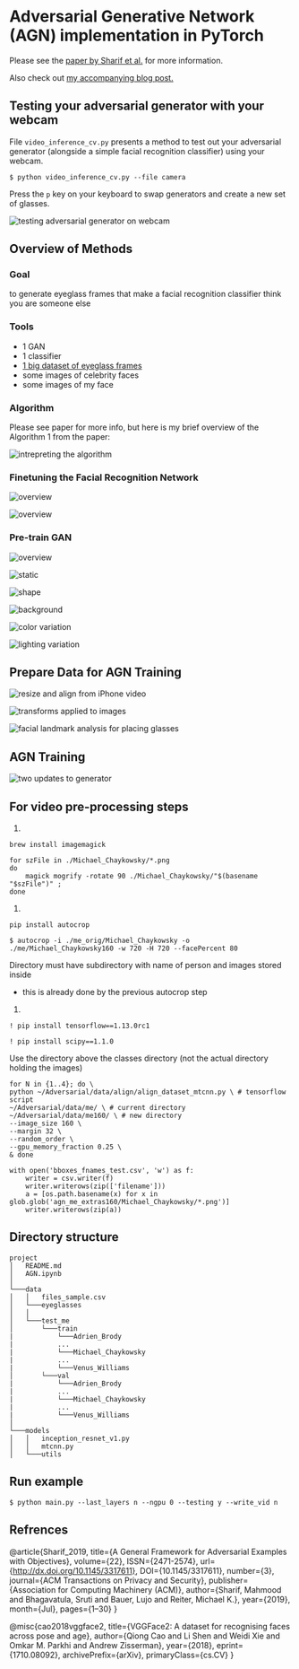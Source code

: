 # Adversarial Generative Network (AGN) implementation in PyTorch

Please see the [paper by Sharif et al.](https://arxiv.org/pdf/1801.00349.pdf) for more information.

Also check out [my accompanying blog post.](https://jchaykow.medium.com/adversarial-eyeglasses-to-trick-facial-recognition-887c9f90930f)

## Testing your adversarial generator with your webcam

File `video_inference_cv.py` presents a method to test out your adversarial generator (alongside a simple facial recognition classifier) using your webcam.

`$ python video_inference_cv.py --file camera`

Press the `p` key on your keyboard to swap generators and create a new set of glasses.

![testing adversarial generator on webcam](https://github.com/jchaykow/AGN-pytorch/blob/master/images/webcam_test.png)


## Overview of Methods

### Goal

to generate eyeglass frames that make a facial recognition classifier think you are someone else

### Tools

- 1 GAN
- 1 classifier
- [1 big dataset of eyeglass frames](https://drive.google.com/file/d/1Gil6VHYI3FCkwNO8T3vCtFc75zltolIl/view)
- some images of celebrity faces 
- some images of my face

### Algorithm

Please see paper for more info, but here is my brief overview of the Algorithm 1 from the paper:

![intrepreting the algorithm](https://github.com/jchaykow/AGN-pytorch/blob/master/images/agn_algorithm_translate.png)

### Finetuning the Facial Recognition Network

![overview](https://github.com/jchaykow/AGN-pytorch/blob/master/images/finetune_face_classifier_overview.png)

![overview](https://github.com/jchaykow/AGN-pytorch/blob/master/images/finetuning_loss.png)

### Pre-train GAN

![overview](https://github.com/jchaykow/AGN-pytorch/blob/master/images/gan_overview.png)

![static](https://github.com/jchaykow/AGN-pytorch/blob/master/images/static.png)

![shape](https://github.com/jchaykow/AGN-pytorch/blob/master/images/shape.png)

![background](https://github.com/jchaykow/AGN-pytorch/blob/master/images/background.png)

![color variation](https://github.com/jchaykow/AGN-pytorch/blob/master/images/color_variation.png)

![lighting variation](https://github.com/jchaykow/AGN-pytorch/blob/master/images/lighting_variation.png)

## Prepare Data for AGN Training

![resize and align from iPhone video](https://github.com/jchaykow/AGN-pytorch/blob/master/images/resize_and_align.png)

![transforms applied to images](https://github.com/jchaykow/AGN-pytorch/blob/master/images/transforms.png)

![facial landmark analysis for placing glasses](https://github.com/jchaykow/AGN-pytorch/blob/master/images/facial_landmark_analysis.png)

## AGN Training

![two updates to generator](https://github.com/jchaykow/AGN-pytorch/blob/master/images/two_updates.png)


## For video pre-processing steps

1. 

`brew install imagemagick`

```
for szFile in ./Michael_Chaykowsky/*.png
do 
    magick mogrify -rotate 90 ./Michael_Chaykowsky/"$(basename "$szFile")" ; 
done
```

1. 

`pip install autocrop`
   
`$ autocrop -i ./me_orig/Michael_Chaykowsky -o ./me/Michael_Chaykowsky160 -w 720 -H 720 --facePercent 80`

Directory must have subdirectory with name of person and images stored inside
- this is already done by the previous autocrop step

1. 

`! pip install tensorflow==1.13.0rc1`

`! pip install scipy==1.1.0`

Use the directory above the classes directory (not the actual directory holding the images)

```
for N in {1..4}; do \
python ~/Adversarial/data/align/align_dataset_mtcnn.py \ # tensorflow script
~/Adversarial/data/me/ \ # current directory
~/Adversarial/data/me160/ \ # new directory
--image_size 160 \
--margin 32 \
--random_order \
--gpu_memory_fraction 0.25 \
& done
```

```
with open('bboxes_fnames_test.csv', 'w') as f:
    writer = csv.writer(f)
    writer.writerows(zip(['filename']))
    a = [os.path.basename(x) for x in glob.glob('agn_me_extras160/Michael_Chaykowsky/*.png')]
    writer.writerows(zip(a))
```

## Directory structure

```
project
│   README.md
│   AGN.ipynb  
│
└───data
│   │   files_sample.csv
│   └───eyeglasses
│   │
│   └───test_me
│       └───train
|           └───Adrien_Brody
|           ...
|           └───Michael_Chaykowsky
|           ...
|           └───Venus_Williams
│       └───val
|           └───Adrien_Brody
|           ...
|           └───Michael_Chaykowsky
|           ...
|           └───Venus_Williams
│   
└───models
│   │   inception_resnet_v1.py
│   │   mtcnn.py
│   └───utils
```

## Run example

`$ python main.py --last_layers n --ngpu 0 --testing y --write_vid n`

## Refrences

@article{Sharif_2019,
   title={A General Framework for Adversarial Examples with Objectives},
   volume={22},
   ISSN={2471-2574},
   url={http://dx.doi.org/10.1145/3317611},
   DOI={10.1145/3317611},
   number={3},
   journal={ACM Transactions on Privacy and Security},
   publisher={Association for Computing Machinery (ACM)},
   author={Sharif, Mahmood and Bhagavatula, Sruti and Bauer, Lujo and Reiter, Michael K.},
   year={2019},
   month={Jul},
   pages={1–30}
}

@misc{cao2018vggface2,
      title={VGGFace2: A dataset for recognising faces across pose and age}, 
      author={Qiong Cao and Li Shen and Weidi Xie and Omkar M. Parkhi and Andrew Zisserman},
      year={2018},
      eprint={1710.08092},
      archivePrefix={arXiv},
      primaryClass={cs.CV}
}

